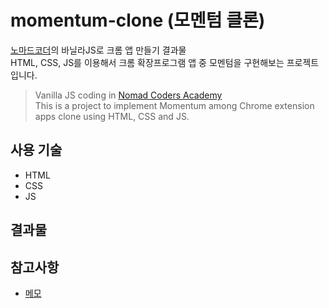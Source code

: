 # momentum-clone (모멘텀 클론)
[노마드코더](https://academy.nomadcoders.co/)의 바닐라JS로 크롬 앱 만들기 결과물<br>
HTML, CSS, JS를 이용해서 크롬 확장프로그램 앱 중 모멘텀을 구현해보는 프로젝트입니다.<br>

>Vanilla JS coding in [Nomad Coders Academy](https://academy.nomadcoders.co/)<br>
This is a project to implement Momentum among Chrome extension apps clone using HTML, CSS and JS.<br>

## 사용 기술
- HTML
- CSS
- JS

## 결과물

## 참고사항
- [메모](https://github.com/hhhan0315/momentum-clone/blob/master/memo.md)
